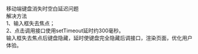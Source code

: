 移动端键盘消失时空白延迟问题</br>
解决方法</br>
1、输入框失去焦点；</br>
2、点击调用接口使用setTimeout延时约300毫秒。</br>
输入框失去焦点后键盘隐藏，延时使键盘完全隐藏后调接口，渲染页面，优化用户体验。</br>
